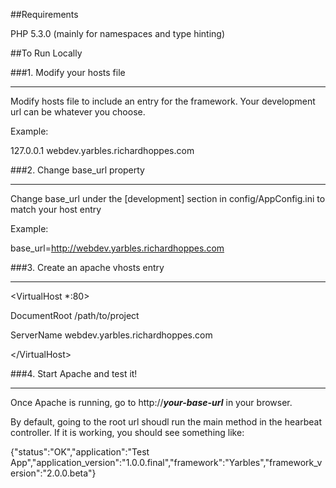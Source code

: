 ##Requirements

PHP 5.3.0 (mainly for namespaces and type hinting)

##To Run Locally

###1. Modify your hosts file
*****
  
  Modify hosts file to include an entry for the framework.  Your development url can be whatever you choose.
  
  Example:

  127.0.0.1 webdev.yarbles.richardhoppes.com


###2. Change base_url property
*****

  Change base_url under the [development] section in config/AppConfig.ini to match your host entry

  Example: 

  base_url=http://webdev.yarbles.richardhoppes.com


###3. Create an apache vhosts entry
*****

  &lt;VirtualHost *:80&gt;

  DocumentRoot /path/to/project

  ServerName webdev.yarbles.richardhoppes.com

  &lt;/VirtualHost&gt;


###4. Start Apache and test it!
*****

Once Apache is running, go to http://***your-base-url*** in your browser.

By default, going to the root url shoudl run the main method in the hearbeat controller.  If it is working, you should see something like: 

{"status":"OK","application":"Test App","application_version":"1.0.0.final","framework":"Yarbles","framework_version":"2.0.0.beta"}